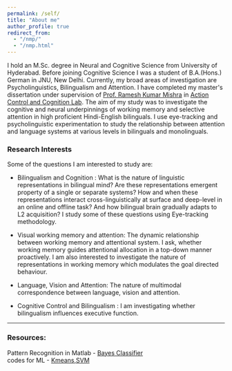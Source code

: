 ```yaml
---
permalink: /self/
title: "About me"
author_profile: true
redirect_from: 
  - "/nmp/"
  - "/nmp.html"
---
```

I hold an M.Sc. degree in Neural and Cognitive Science from University of Hyderabad. Before joining Cognitive Science I was a student of B.A.(Hons.) German in JNU, New Delhi. Currently, my broad areas of investigation are Psycholinguistics, Bilingualism and Attention. 
I have completed my master's dissertation under supervision of [Prof. Ramesh Kumar Mishra](https://rameshkumarmishra.wordpress.com/) in [Action Control and Cognition Lab](https://actioncontrolcognitionlaboratory.wordpress.com/about-us/). The aim of my study was to investigate the cognitive and neural underpinnings of working memory and selective attention in high proficient Hindi-English bilinguals. I use eye-tracking and psycholinguistic experimentation to study the relationship between attention and language systems at various levels in bilinguals and monolinguals. 

### Research Interests

Some of the questions I am interested to study are: 

* Bilingualism and Cognition : What is the nature of linguistic representations in bilingual mind? Are these representations emergent property of a single or separate systems? How and when these representations interact cross-linguistically at surface and deep-level in an online and offline task? And how bilingual brain gradually adapts to L2 acquisition?
I study some of these questions using Eye-tracking methodology. 

* Visual working memory and attention: The dynamic relationship between working memory and attentional system. I ask, whether working memory guides attentional allocation in a top-down manner proactively. I am also interested to investigate the nature of representations in working memory which modulates the goal directed behaviour.

* Language, Vision and Attention: The nature of multimodal correspondence between language, vision and attention. 

* Cognitive Control and Bilingualism : I am investigating whether bilingualism influences executive function. 

---
### Resources:
Pattern Recognition in Matlab - [Bayes Classifier](https://github.com/amits1ngh/Bayes_Classifier "Matlab Codes") \
codes for ML - [Kmeans,SVM](https://github.com/amits1ngh/Python_UnsupervisedML "Kmeans,SVM_python")